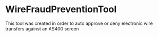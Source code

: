 # WireFraudPreventionTool
This tool was created in order to auto approve or deny electronic wire transfers against an AS400 screen

